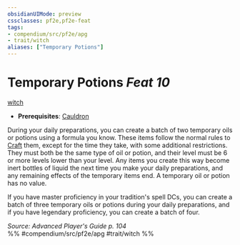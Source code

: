 ```yaml
---
obsidianUIMode: preview
cssclasses: pf2e,pf2e-feat
tags:
- compendium/src/pf2e/apg
- trait/witch
aliases: ["Temporary Potions"]
---
```

# Temporary Potions  *Feat 10*  
[witch](rules/traits/witch-apg.md "Witch Class Trait")  

- **Prerequisites**: [Cauldron](compendium/feats/cauldron-apg.md)

During your daily preparations, you can create a batch of two temporary oils or potions using a formula you know. These items follow the normal rules to [Craft](rules/actions/craft.md) them, except for the time they take, with some additional restrictions. They must both be the same type of oil or potion, and their level must be 6 or more levels lower than your level. Any items you create this way become inert bottles of liquid the next time you make your daily preparations, and any remaining effects of the temporary items end. A temporary oil or potion has no value.

If you have master proficiency in your tradition's spell DCs, you can create a batch of three temporary oils or potions during your daily preparations, and if you have legendary proficiency, you can create a batch of four.

*Source: Advanced Player's Guide p. 104*  
%% #compendium/src/pf2e/apg #trait/witch %%